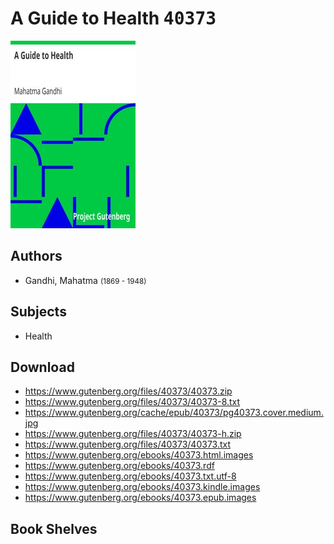 # A Guide to Health <kbd>40373</kbd>

![](./cover.medium.jpg "")

## Authors


 - Gandhi, Mahatma <small>(1869 - 1948)</small>

## Subjects


 - Health

## Download


 - https://www.gutenberg.org/files/40373/40373.zip
 - https://www.gutenberg.org/files/40373/40373-8.txt
 - https://www.gutenberg.org/cache/epub/40373/pg40373.cover.medium.jpg
 - https://www.gutenberg.org/files/40373/40373-h.zip
 - https://www.gutenberg.org/files/40373/40373.txt
 - https://www.gutenberg.org/ebooks/40373.html.images
 - https://www.gutenberg.org/ebooks/40373.rdf
 - https://www.gutenberg.org/ebooks/40373.txt.utf-8
 - https://www.gutenberg.org/ebooks/40373.kindle.images
 - https://www.gutenberg.org/ebooks/40373.epub.images

## Book Shelves


